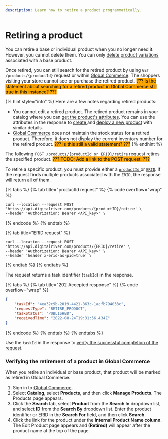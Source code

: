 ```yaml
---
description: Learn how to retire a product programmatically.
---
```


# Retiring a product

You can retire a base or individual product when you no longer need it. However, you cannot delete them. You can only [delete product variations](deleting-a-product-variation.md) associated with a base product.

Once retired, you can still search for the retired product by using `GET /products/{productId}` request or within [Global Commerce](https://gc.digitalriver.com/gc/ent/login.do). The shoppers visiting your store cannot see or purchase the retired product. <mark style="background-color:orange;">??? Is the statement about searching for a retired product in Global Commerce still true in this instance? ???</mark>

{% hint style="info" %}
Here are a few notes regarding retired products:

* You cannot edit a retired product. The retired product remains in your catalog where you can [get the product's attributes](broken-reference). You can use the attributes in the response to [create ](creating-or-updating-a-product.md#creating-an-individual-or-base-product)and [deploy a new product](deploying-a-product.md) with similar details.
* [Global Commerce](https://gc.digitalriver.com/gc/ent/login.do) does not maintain the stock status for a retired product. Therefore, it does not display the current inventory number for the retired product. <mark style="background-color:orange;">??? Is this still a valid statement? ???</mark>
{% endhint %}

The following `POST /products/{productId or ERID}/retire` request retires the specified product. <mark style="background-color:orange;">??? TODO: Add a link to the POST request. ???</mark>

To retire a specific product, you must provide either a [`productId` ](../administrator-browser-experience/product-basics/unique-product-identifier.md#product-identifier)or [`ERID`](../administrator-browser-experience/product-basics/unique-product-identifier.md#external-reference-identifier-and-the-shopper-resource). If the request finds multiple products associated with the `ERID`, the response will return all of them.

{% tabs %}
{% tab title="productId request" %}
{% code overflow="wrap" %}
```http
curl --location --request POST 'https://api.digitalriver.com/products/{productID}/retire' \
--header 'Authorization: Bearer <API_key>' \
```
{% endcode %}
{% endtab %}

{% tab title="ERID request" %}
```
curl --location --request POST 'https://api.digitalriver.com/products/{ERID}/retire' \
--header 'Authorization: Bearer <API_key>' \
--header 'header x-erid-as-pid=true' \
```
{% endtab %}
{% endtabs %}

The request returns a task identifier (`taskId`) in the response.&#x20;

{% tabs %}
{% tab title="202 Accepted response" %}
{% code overflow="wrap" %}
```json
{
    "taskId": "4ea32c9b-2019-4421-863c-1acfb794033c",
    "requestType": "RETIRE_PRODUCT",
    "taskStatus": "PUBLISHED",
    "receivedTime": "2022-08-24T19:31:56.434Z"
}
```
{% endcode %}
{% endtab %}
{% endtabs %}

Use the `taskId` in the response to [verify the successful completion of the request](verifying-the-successful-completion-of-a-request.md).



### Verifying the retirement of a product in Global Commerce

When you retire an individual or base product, that product will be marked as retired in Global Commerce.

1. Sign in to [Global Commerce](https://gc.digitalriver.com/gc/ent/login.do).
2. Select **Catalog**, select **Products**, and then click **Manage Products**. The Products page appears.
3. Click the **Search** tab, select **Product** from the **Search In** dropdown list, and select **ID** from the **Search By** dropdown list. Enter the product identifier or ERID in the **Search For** field, and then click **Search**.
4. Click the link for the product under the **Internal Product Name column**. The Edit Product page appears and **(Retired)** will appear after the product name at the top of the page.

